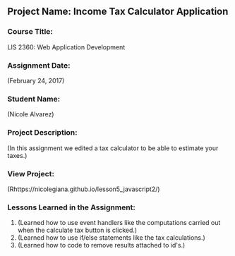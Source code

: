 ## Project Name:  Income Tax Calculator Application

### Course Title:
LIS 2360:  Web Application Development

### Assignment Date:  
(February 24, 2017)

### Student Name:  
(Nicole Alvarez)

### Project Description:
(In this assignment we edited a tax calculator to be able to estimate your taxes.)

### View Project:
(Rhttps://nicolegiana.github.io/lesson5_javascript2/)

### Lessons Learned in the Assignment:
1. (Learned how to use event handlers like the computations carried out when the calculate tax button is clicked.)
2. (Learned how to use if/else statements like the tax calculations.)
3. (Learned how to code to remove results attached to id's.)
